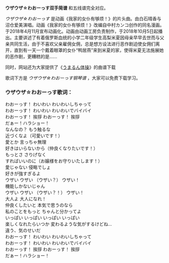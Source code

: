 

**ウザウザ☆わおーっす双手简谱** 和五线谱完全对应。

_ウザウザ☆わおーっす_
是动画《我家的女仆有够烦！》的片头曲。由白石晴香与沼仓爱美演唱。动画《我家的女仆有够烦！》改编自中村カンコ创作的同名漫画。于2018年4月11月宣布动画化。动画由动画工房负责制作，于2018年10月5日起播出。主要讲述了有着俄罗斯血统的小学二年级学生高梨米夏因母亲早早去世而与父亲共同生活，由于不喜欢父亲雇佣女佣，总是想方设法进行恶作剧迫使女佣们离开，直到有一天一个戴着眼罩的女仆“鸭居燕”来到米夏的家，使得米夏无法施展她的恶作剧，更糟糕的是......

同时，网站还为大家提供了《[うまるん体操](Music-8605-うまるん体操-干物妹小埋R片尾曲.html "うまるん体操")》的曲谱下载

歌词下方是 _ウザウザ☆わおーっす钢琴谱_ ，大家可以免费下载学习。

### ウザウザ☆わおーっす歌词：

わおーっす！ わいわい わいわいしちゃって  
わおーっす！ わいわい わいわいでバイバイ  
わおーっす！ 挨拶 わおーっす！ 挨拶  
だぁー！ハラショー！  
なんなの？ もう触るな  
近づくなよ（可愛いです！）  
愛とか 言っちゃ無理  
好きはいらないから（仲良くなりたいです！）  
もっとさ さりげなく  
すればいいのに（お嬢様をお守りいたします！）  
愛じゃない 侵略でしょ  
好きが強すぎるよ  
ウザい ウザい （ウザい？） ウザい！  
機能しかないじゃん  
ウザい ウザい （ウザい？！） ウザい！  
大人よ 大人になれ！  
仲良くしたいと 本気で思うのなら  
私のことをもっと ちゃんと分かってよ  
いっぱい いっぱい いっぱい いっぱい  
楽しくなれたらいつか 変わるような気がするけどね…  
違う、気のせいだ  
わおーっす！ わいわい わいわいしちゃって  
わおーっす！ わいわい わいわいでバイバイ  
わおーっす！ 挨拶 わおーっす！ 挨拶  
だぁー！ハラショー！

